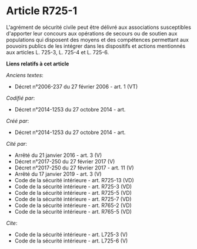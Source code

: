 # Article R725-1

L'agrément de sécurité civile peut être délivré aux associations susceptibles d'apporter leur concours aux opérations de
secours ou de soutien aux populations qui disposent des moyens et des compétences permettant aux pouvoirs publics de les
intégrer dans les dispositifs et actions mentionnés aux articles L. 725-3, L. 725-4 et L. 725-6.

**Liens relatifs à cet article**

_Anciens textes_:

  - Décret n°2006-237 du 27 février 2006 - art. 1 (VT)

_Codifié par_:

  - Décret n°2014-1253 du 27 octobre 2014 - art.

_Créé par_:

  - Décret n°2014-1253 du 27 octobre 2014 - art.

_Cité par_:

  - Arrêté du 21 janvier 2016 - art. 3 (V)
  - Décret n°2017-250 du 27 février 2017 (V)
  - Décret n°2017-250 du 27 février 2017 - art. 11 (V)
  - Arrêté du 17 janvier 2019 - art. 3 (V)
  - Code de la sécurité intérieure - art. R725-13 (VD)
  - Code de la sécurité intérieure - art. R725-3 (VD)
  - Code de la sécurité intérieure - art. R725-5 (VD)
  - Code de la sécurité intérieure - art. R725-7 (VD)
  - Code de la sécurité intérieure - art. R765-2 (VD)
  - Code de la sécurité intérieure - art. R765-5 (VD)

_Cite_:

  - Code de la sécurité intérieure - art. L725-3 (V)
  - Code de la sécurité intérieure - art. L725-6 (V)
